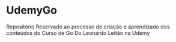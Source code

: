 # UdemyGo
Repositório Reservado ao processo de criação e aprendizado dos conteúdos do Curso de Go Do Leonardo Leitão na Udemy
